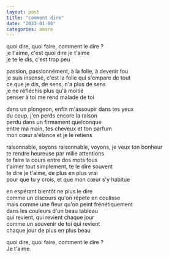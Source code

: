 ```yaml
---
layout: post
title: "comment dire"
date: "2023-01-06"
categories: amore
---
```


quoi dire, quoi faire, comment le dire ?  
je t'aime, c'est quoi dire je t'aime  
je te le dis, c'est trop peu

passion, passionnément, à la folie, à devenir fou  
je suis insensé, c'est la folie qui s'empare de tout  
ce que je dis, de sens, n'a plus de sens  
je ne réfléchis plus qu'à moitié  
penser à toi me rend malade de toi  

dans un plongeon, enfin m'assoupir dans tes yeux  
du coup, j'en perds encore la raison  
perdu dans un firmament quelconque  
entre ma main, tes cheveux et ton parfum  
mon cœur s'élance et je le retiens

raisonnable, soyons raisonnable, voyons, je veux ton bonheur  
te rendre heureuse par mille attentions  
te faire la cours entre des mots fous  
t'aimer tout simplement, te le dire souvent  
te dire je t'aime, de plus en plus vrai  
pour que tu y crois, et que mon cœur s'y habitue  

en espérant bientôt ne plus le dire  
comme un discours qu'on répète en coulisse  
mais comme une fleur qu'on peint frénétiquement  
dans les couleurs d'un beau tableau  
qui revient, qui revient chaque jour  
comme un souvenir de toi qui revient  
chaque jour de plus en plus beau

quoi dire, quoi faire, comment le dire ?  
Je t'aime.
